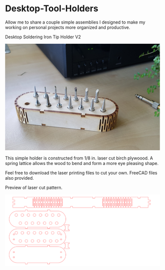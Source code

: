 # Desktop-Tool-Holders
Allow me to share a couple simple assemblies I designed to make my working on personal projects more organized and productive. 

Desktop Soldering Iron Tip Holder V2

![alt text](https://github.com/hpfletch/Images/blob/master/soldering%20iron%20tip%20holder.jpg)

This simple holder is constructed from 1/8 in. laser cut birch plywoood. A spring lattice allows the wood to bend and form a more eye pleasing shape.

Feel free to download the laser printing files to cut your own. 
FreeCAD files also provided. 

Preview of laser cut pattern.

![alt text](https://github.com/hpfletch/Images/blob/master/laser%20cut%20preview.PNG)


